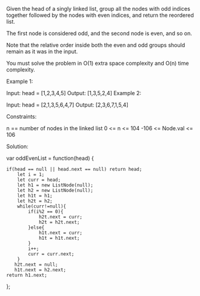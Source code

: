 Given the head of a singly linked list, group all the nodes with odd indices together followed by the nodes with even indices, and return the reordered list.

The first node is considered odd, and the second node is even, and so on.

Note that the relative order inside both the even and odd groups should remain as it was in the input.

You must solve the problem in O(1) extra space complexity and O(n) time complexity.

 

Example 1:


Input: head = [1,2,3,4,5]
Output: [1,3,5,2,4]
Example 2:


Input: head = [2,1,3,5,6,4,7]
Output: [2,3,6,7,1,5,4]
 

Constraints:

n == number of nodes in the linked list
0 <= n <= 104
-106 <= Node.val <= 106


Solution: 

var oddEvenList = function(head) {
    
    if(head == null || head.next == null) return head; 
        let i = 1;
        let curr = head;
        let h1 = new ListNode(null);
        let h2 = new ListNode(null);
        let h1t = h1;
        let h2t = h2;
        while(curr!=null){
            if(i%2 == 0){
                h2t.next = curr;
                h2t = h2t.next;
            }else{
                h1t.next = curr;
                h1t = h1t.next;
            }
            i++;
            curr = curr.next;
        }
       h2t.next = null;    
       h1t.next = h2.next;    
    return h1.next;
    
};